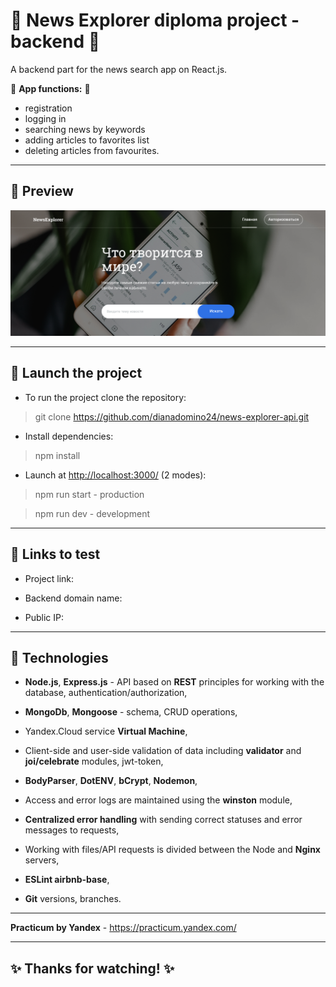 # :large_blue_diamond:  News Explorer diploma project - backend :large_blue_diamond: 

A backend part for the news search app on React.js.

:small_blue_diamond: **App functions:** :small_blue_diamond:
  - registration
  - logging in
  - searching news by keywords
  - adding articles to favorites list
  - deleting articles from favourites.

---
## :mag_right: Preview
![Preview](./Saved_News.png)

---

## :rocket: Launch the project

* To run the project clone the repository:
> git clone https://github.com/dianadomino24/news-explorer-api.git

* Install dependencies:
> npm install

* Launch at <http://localhost:3000/> (2 modes):
> npm run start - production 

> npm run dev - development

---

## :link: Links to test 

- Project link: 

- Backend domain name: 

- Public IP: 

---

## :gem: Technologies 

* **Node.js**, **Express.js** - API based on **REST** principles for working with the database, authentication/authorization,
* **MongoDb**, **Mongoose** - schema, CRUD operations,
* Yandex.Cloud service **Virtual Machine**,


* Client-side and user-side validation of data including  **validator** and **joi/celebrate** modules, jwt-token,
* **BodyParser**, **DotENV**, **bCrypt**, **Nodemon**,
* Access and error logs are maintained using the **winston** module,
* **Centralized error handling** with sending correct statuses and error messages to requests,
* Working with files/API requests is divided between the Node and **Nginx** servers,


* **ESLint airbnb-base**,

* **Git** versions, branches.

---

**Practicum by Yandex** - https://practicum.yandex.com/

---

## :sparkles: Thanks for watching! :sparkles:
